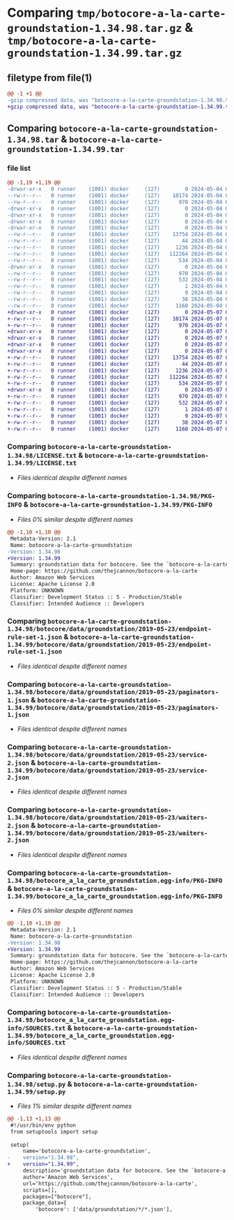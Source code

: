 # Comparing `tmp/botocore-a-la-carte-groundstation-1.34.98.tar.gz` & `tmp/botocore-a-la-carte-groundstation-1.34.99.tar.gz`

## filetype from file(1)

```diff
@@ -1 +1 @@
-gzip compressed data, was "botocore-a-la-carte-groundstation-1.34.98.tar", last modified: Sat May  4 01:01:26 2024, max compression
+gzip compressed data, was "botocore-a-la-carte-groundstation-1.34.99.tar", last modified: Tue May  7 01:02:28 2024, max compression
```

## Comparing `botocore-a-la-carte-groundstation-1.34.98.tar` & `botocore-a-la-carte-groundstation-1.34.99.tar`

### file list

```diff
@@ -1,19 +1,19 @@
-drwxr-xr-x   0 runner    (1001) docker     (127)        0 2024-05-04 01:01:26.746140 botocore-a-la-carte-groundstation-1.34.98/
--rw-r--r--   0 runner    (1001) docker     (127)    10174 2024-05-04 01:01:26.000000 botocore-a-la-carte-groundstation-1.34.98/LICENSE.txt
--rw-r--r--   0 runner    (1001) docker     (127)      970 2024-05-04 01:01:26.746140 botocore-a-la-carte-groundstation-1.34.98/PKG-INFO
-drwxr-xr-x   0 runner    (1001) docker     (127)        0 2024-05-04 01:01:26.746140 botocore-a-la-carte-groundstation-1.34.98/botocore/
-drwxr-xr-x   0 runner    (1001) docker     (127)        0 2024-05-04 01:01:26.746140 botocore-a-la-carte-groundstation-1.34.98/botocore/data/
-drwxr-xr-x   0 runner    (1001) docker     (127)        0 2024-05-04 01:01:26.746140 botocore-a-la-carte-groundstation-1.34.98/botocore/data/groundstation/
-drwxr-xr-x   0 runner    (1001) docker     (127)        0 2024-05-04 01:01:26.746140 botocore-a-la-carte-groundstation-1.34.98/botocore/data/groundstation/2019-05-23/
--rw-r--r--   0 runner    (1001) docker     (127)    13754 2024-05-04 01:01:11.000000 botocore-a-la-carte-groundstation-1.34.98/botocore/data/groundstation/2019-05-23/endpoint-rule-set-1.json
--rw-r--r--   0 runner    (1001) docker     (127)       44 2024-05-04 01:01:11.000000 botocore-a-la-carte-groundstation-1.34.98/botocore/data/groundstation/2019-05-23/examples-1.json
--rw-r--r--   0 runner    (1001) docker     (127)     1236 2024-05-04 01:01:11.000000 botocore-a-la-carte-groundstation-1.34.98/botocore/data/groundstation/2019-05-23/paginators-1.json
--rw-r--r--   0 runner    (1001) docker     (127)   112264 2024-05-04 01:01:11.000000 botocore-a-la-carte-groundstation-1.34.98/botocore/data/groundstation/2019-05-23/service-2.json
--rw-r--r--   0 runner    (1001) docker     (127)      534 2024-05-04 01:01:11.000000 botocore-a-la-carte-groundstation-1.34.98/botocore/data/groundstation/2019-05-23/waiters-2.json
-drwxr-xr-x   0 runner    (1001) docker     (127)        0 2024-05-04 01:01:26.746140 botocore-a-la-carte-groundstation-1.34.98/botocore_a_la_carte_groundstation.egg-info/
--rw-r--r--   0 runner    (1001) docker     (127)      970 2024-05-04 01:01:26.000000 botocore-a-la-carte-groundstation-1.34.98/botocore_a_la_carte_groundstation.egg-info/PKG-INFO
--rw-r--r--   0 runner    (1001) docker     (127)      532 2024-05-04 01:01:26.000000 botocore-a-la-carte-groundstation-1.34.98/botocore_a_la_carte_groundstation.egg-info/SOURCES.txt
--rw-r--r--   0 runner    (1001) docker     (127)        1 2024-05-04 01:01:26.000000 botocore-a-la-carte-groundstation-1.34.98/botocore_a_la_carte_groundstation.egg-info/dependency_links.txt
--rw-r--r--   0 runner    (1001) docker     (127)        9 2024-05-04 01:01:26.000000 botocore-a-la-carte-groundstation-1.34.98/botocore_a_la_carte_groundstation.egg-info/top_level.txt
--rw-r--r--   0 runner    (1001) docker     (127)       38 2024-05-04 01:01:26.746140 botocore-a-la-carte-groundstation-1.34.98/setup.cfg
--rw-r--r--   0 runner    (1001) docker     (127)     1160 2024-05-04 01:01:26.000000 botocore-a-la-carte-groundstation-1.34.98/setup.py
+drwxr-xr-x   0 runner    (1001) docker     (127)        0 2024-05-07 01:02:28.848097 botocore-a-la-carte-groundstation-1.34.99/
+-rw-r--r--   0 runner    (1001) docker     (127)    10174 2024-05-07 01:02:28.000000 botocore-a-la-carte-groundstation-1.34.99/LICENSE.txt
+-rw-r--r--   0 runner    (1001) docker     (127)      970 2024-05-07 01:02:28.848097 botocore-a-la-carte-groundstation-1.34.99/PKG-INFO
+drwxr-xr-x   0 runner    (1001) docker     (127)        0 2024-05-07 01:02:28.844097 botocore-a-la-carte-groundstation-1.34.99/botocore/
+drwxr-xr-x   0 runner    (1001) docker     (127)        0 2024-05-07 01:02:28.844097 botocore-a-la-carte-groundstation-1.34.99/botocore/data/
+drwxr-xr-x   0 runner    (1001) docker     (127)        0 2024-05-07 01:02:28.844097 botocore-a-la-carte-groundstation-1.34.99/botocore/data/groundstation/
+drwxr-xr-x   0 runner    (1001) docker     (127)        0 2024-05-07 01:02:28.848097 botocore-a-la-carte-groundstation-1.34.99/botocore/data/groundstation/2019-05-23/
+-rw-r--r--   0 runner    (1001) docker     (127)    13754 2024-05-07 01:02:10.000000 botocore-a-la-carte-groundstation-1.34.99/botocore/data/groundstation/2019-05-23/endpoint-rule-set-1.json
+-rw-r--r--   0 runner    (1001) docker     (127)       44 2024-05-07 01:02:10.000000 botocore-a-la-carte-groundstation-1.34.99/botocore/data/groundstation/2019-05-23/examples-1.json
+-rw-r--r--   0 runner    (1001) docker     (127)     1236 2024-05-07 01:02:10.000000 botocore-a-la-carte-groundstation-1.34.99/botocore/data/groundstation/2019-05-23/paginators-1.json
+-rw-r--r--   0 runner    (1001) docker     (127)   112264 2024-05-07 01:02:10.000000 botocore-a-la-carte-groundstation-1.34.99/botocore/data/groundstation/2019-05-23/service-2.json
+-rw-r--r--   0 runner    (1001) docker     (127)      534 2024-05-07 01:02:10.000000 botocore-a-la-carte-groundstation-1.34.99/botocore/data/groundstation/2019-05-23/waiters-2.json
+drwxr-xr-x   0 runner    (1001) docker     (127)        0 2024-05-07 01:02:28.848097 botocore-a-la-carte-groundstation-1.34.99/botocore_a_la_carte_groundstation.egg-info/
+-rw-r--r--   0 runner    (1001) docker     (127)      970 2024-05-07 01:02:28.000000 botocore-a-la-carte-groundstation-1.34.99/botocore_a_la_carte_groundstation.egg-info/PKG-INFO
+-rw-r--r--   0 runner    (1001) docker     (127)      532 2024-05-07 01:02:28.000000 botocore-a-la-carte-groundstation-1.34.99/botocore_a_la_carte_groundstation.egg-info/SOURCES.txt
+-rw-r--r--   0 runner    (1001) docker     (127)        1 2024-05-07 01:02:28.000000 botocore-a-la-carte-groundstation-1.34.99/botocore_a_la_carte_groundstation.egg-info/dependency_links.txt
+-rw-r--r--   0 runner    (1001) docker     (127)        9 2024-05-07 01:02:28.000000 botocore-a-la-carte-groundstation-1.34.99/botocore_a_la_carte_groundstation.egg-info/top_level.txt
+-rw-r--r--   0 runner    (1001) docker     (127)       38 2024-05-07 01:02:28.848097 botocore-a-la-carte-groundstation-1.34.99/setup.cfg
+-rw-r--r--   0 runner    (1001) docker     (127)     1160 2024-05-07 01:02:28.000000 botocore-a-la-carte-groundstation-1.34.99/setup.py
```

### Comparing `botocore-a-la-carte-groundstation-1.34.98/LICENSE.txt` & `botocore-a-la-carte-groundstation-1.34.99/LICENSE.txt`

 * *Files identical despite different names*

### Comparing `botocore-a-la-carte-groundstation-1.34.98/PKG-INFO` & `botocore-a-la-carte-groundstation-1.34.99/PKG-INFO`

 * *Files 0% similar despite different names*

```diff
@@ -1,10 +1,10 @@
 Metadata-Version: 2.1
 Name: botocore-a-la-carte-groundstation
-Version: 1.34.98
+Version: 1.34.99
 Summary: groundstation data for botocore. See the `botocore-a-la-carte` package for more info.
 Home-page: https://github.com/thejcannon/botocore-a-la-carte
 Author: Amazon Web Services
 License: Apache License 2.0
 Platform: UNKNOWN
 Classifier: Development Status :: 5 - Production/Stable
 Classifier: Intended Audience :: Developers
```

### Comparing `botocore-a-la-carte-groundstation-1.34.98/botocore/data/groundstation/2019-05-23/endpoint-rule-set-1.json` & `botocore-a-la-carte-groundstation-1.34.99/botocore/data/groundstation/2019-05-23/endpoint-rule-set-1.json`

 * *Files identical despite different names*

### Comparing `botocore-a-la-carte-groundstation-1.34.98/botocore/data/groundstation/2019-05-23/paginators-1.json` & `botocore-a-la-carte-groundstation-1.34.99/botocore/data/groundstation/2019-05-23/paginators-1.json`

 * *Files identical despite different names*

### Comparing `botocore-a-la-carte-groundstation-1.34.98/botocore/data/groundstation/2019-05-23/service-2.json` & `botocore-a-la-carte-groundstation-1.34.99/botocore/data/groundstation/2019-05-23/service-2.json`

 * *Files identical despite different names*

### Comparing `botocore-a-la-carte-groundstation-1.34.98/botocore/data/groundstation/2019-05-23/waiters-2.json` & `botocore-a-la-carte-groundstation-1.34.99/botocore/data/groundstation/2019-05-23/waiters-2.json`

 * *Files identical despite different names*

### Comparing `botocore-a-la-carte-groundstation-1.34.98/botocore_a_la_carte_groundstation.egg-info/PKG-INFO` & `botocore-a-la-carte-groundstation-1.34.99/botocore_a_la_carte_groundstation.egg-info/PKG-INFO`

 * *Files 0% similar despite different names*

```diff
@@ -1,10 +1,10 @@
 Metadata-Version: 2.1
 Name: botocore-a-la-carte-groundstation
-Version: 1.34.98
+Version: 1.34.99
 Summary: groundstation data for botocore. See the `botocore-a-la-carte` package for more info.
 Home-page: https://github.com/thejcannon/botocore-a-la-carte
 Author: Amazon Web Services
 License: Apache License 2.0
 Platform: UNKNOWN
 Classifier: Development Status :: 5 - Production/Stable
 Classifier: Intended Audience :: Developers
```

### Comparing `botocore-a-la-carte-groundstation-1.34.98/botocore_a_la_carte_groundstation.egg-info/SOURCES.txt` & `botocore-a-la-carte-groundstation-1.34.99/botocore_a_la_carte_groundstation.egg-info/SOURCES.txt`

 * *Files identical despite different names*

### Comparing `botocore-a-la-carte-groundstation-1.34.98/setup.py` & `botocore-a-la-carte-groundstation-1.34.99/setup.py`

 * *Files 1% similar despite different names*

```diff
@@ -1,13 +1,13 @@
 #!/usr/bin/env python
 from setuptools import setup
 
 setup(
     name='botocore-a-la-carte-groundstation',
-    version="1.34.98",
+    version="1.34.99",
     description='groundstation data for botocore. See the `botocore-a-la-carte` package for more info.',
     author='Amazon Web Services',
     url='https://github.com/thejcannon/botocore-a-la-carte',
     scripts=[],
     packages=["botocore"],
     package_data={
         'botocore': ['data/groundstation/*/*.json'],
```

